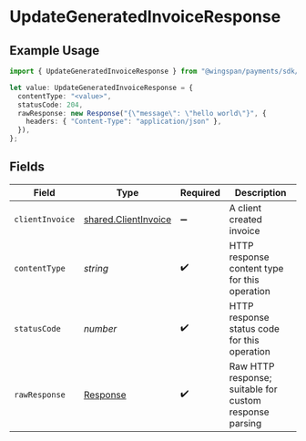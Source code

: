 # UpdateGeneratedInvoiceResponse

## Example Usage

```typescript
import { UpdateGeneratedInvoiceResponse } from "@wingspan/payments/sdk/models/operations";

let value: UpdateGeneratedInvoiceResponse = {
  contentType: "<value>",
  statusCode: 204,
  rawResponse: new Response("{\"message\": \"hello world\"}", {
    headers: { "Content-Type": "application/json" },
  }),
};
```

## Fields

| Field                                                                 | Type                                                                  | Required                                                              | Description                                                           |
| --------------------------------------------------------------------- | --------------------------------------------------------------------- | --------------------------------------------------------------------- | --------------------------------------------------------------------- |
| `clientInvoice`                                                       | [shared.ClientInvoice](../../../sdk/models/shared/clientinvoice.md)   | :heavy_minus_sign:                                                    | A client created invoice                                              |
| `contentType`                                                         | *string*                                                              | :heavy_check_mark:                                                    | HTTP response content type for this operation                         |
| `statusCode`                                                          | *number*                                                              | :heavy_check_mark:                                                    | HTTP response status code for this operation                          |
| `rawResponse`                                                         | [Response](https://developer.mozilla.org/en-US/docs/Web/API/Response) | :heavy_check_mark:                                                    | Raw HTTP response; suitable for custom response parsing               |